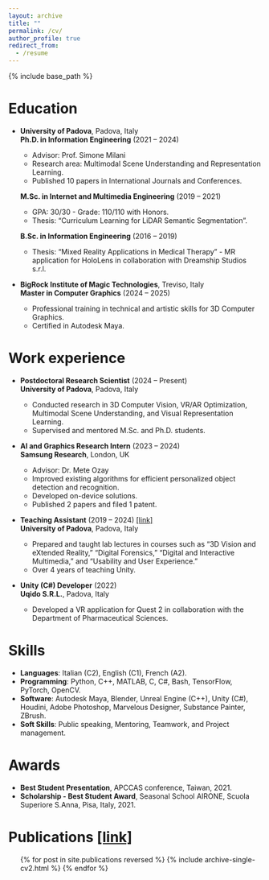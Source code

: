 ```yaml
---
layout: archive
title: ""
permalink: /cv/
author_profile: true
redirect_from:
  - /resume
---
```


{% include base_path %}

Education
======

* **University of Padova**, Padova, Italy  
  **Ph.D. in Information Engineering** (2021 – 2024)  
  * Advisor: Prof. Simone Milani  
  * Research area: Multimodal Scene Understanding and Representation Learning.  
  * Published 10 papers in International Journals and Conferences.  

  **M.Sc. in Internet and Multimedia Engineering** (2019 – 2021)  
  * GPA: 30/30 - Grade: 110/110 with Honors.  
  * Thesis: “Curriculum Learning for LiDAR Semantic Segmentation”.  

  **B.Sc. in Information Engineering** (2016 – 2019)  
  * Thesis: “Mixed Reality Applications in Medical Therapy” - MR application for HoloLens in collaboration with Dreamship Studios s.r.l.  

* **BigRock Institute of Magic Technologies**, Treviso, Italy  
  **Master in Computer Graphics** (2024 – 2025)  
  * Professional training in technical and artistic skills for 3D Computer Graphics.  
  * Certified in Autodesk Maya.  

Work experience
======
* **Postdoctoral Research Scientist** (2024 – Present)  
  **University of Padova**, Padova, Italy  
  * Conducted research in 3D Computer Vision, VR/AR Optimization, Multimodal Scene Understanding, and Visual Representation Learning.  
  * Supervised and mentored M.Sc. and Ph.D. students.  

* **AI and Graphics Research Intern** (2023 – 2024)  
  **Samsung Research**, London, UK  
  * Advisor: Dr. Mete Ozay  
  * Improved existing algorithms for efficient personalized object detection and recognition.  
  * Developed on-device solutions.  
  * Published 2 papers and filed 1 patent.  

* **Teaching Assistant** (2019 – 2024) [[link]](../teaching) \
  **University of Padova**, Padova, Italy
  * Prepared and taught lab lectures in courses such as “3D Vision and eXtended Reality,” “Digital Forensics,” “Digital and Interactive Multimedia,” and “Usability and User Experience.”  
  * Over 4 years of teaching Unity.  

* **Unity (C#) Developer** (2022)  
  **Uqido S.R.L.**, Padova, Italy  
  * Developed a VR application for Quest 2 in collaboration with the Department of Pharmaceutical Sciences.  

Skills
======
* **Languages**: Italian (C2), English (C1), French (A2).  
* **Programming**: Python, C++, MATLAB, C, C#, Bash, TensorFlow, PyTorch, OpenCV.  
* **Software**: Autodesk Maya, Blender, Unreal Engine (C++), Unity (C#), Houdini, Adobe Photoshop, Marvelous Designer, Substance Painter, ZBrush.  
* **Soft Skills**: Public speaking, Mentoring, Teamwork, and Project management.  

Awards
======
* **Best Student Presentation**, APCCAS conference, Taiwan, 2021.  
* **Scholarship - Best Student Award**, Seasonal School AIRONE, Scuola Superiore S.Anna, Pisa, Italy, 2021.  

Publications [[link]](../publications)
======
  <ul>{% for post in site.publications reversed %}
    {% include archive-single-cv2.html %}
  {% endfor %}</ul>
  
<!-- [Teaching](../teaching)
======
  <ul>{% for post in site.teaching reversed %}
    {% include archive-single-cv.html %}
  {% endfor %}</ul>
   -->